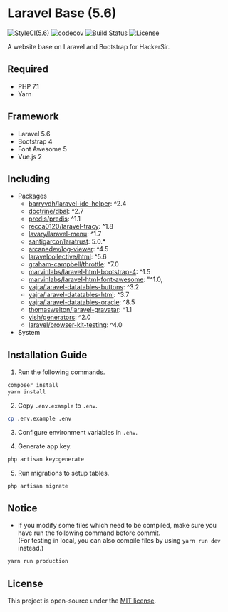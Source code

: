 # Laravel Base (5.6)
[![StyleCI(5.6)](https://styleci.io/repos/65561499/shield?branch=5.6)](https://styleci.io/repos/65561499)
[![codecov](https://codecov.io/gh/HackerSir/laravel-base/branch/5.6/graph/badge.svg)](https://codecov.io/gh/HackerSir/laravel-base)
[![Build Status](https://travis-ci.org/HackerSir/laravel-base.svg?branch=5.6)](https://travis-ci.org/HackerSir/laravel-base)
[![License](https://img.shields.io/github/license/HackerSir/laravel-base.svg)](https://raw.githubusercontent.com/HackerSir/laravel-base/master/LICENSE)

A website base on Laravel and Bootstrap for HackerSir.

## Required
- PHP 7.1
- Yarn

## Framework
- Laravel 5.6
- Bootstrap 4
- Font Awesome 5
- Vue.js 2

## Including
- Packages
  - [barryvdh/laravel-ide-helper](https://github.com/barryvdh/laravel-ide-helper): ^2.4
  - [doctrine/dbal](https://github.com/doctrine/dbal): ^2.7
  - [predis/predis](https://github.com/nrk/predis): ^1.1
  - [recca0120/laravel-tracy](https://github.com/recca0120/laravel-tracy): ^1.8
  - [lavary/laravel-menu](https://github.com/lavary/laravel-menu): ^1.7
  - [santigarcor/laratrust](https://github.com/santigarcor/laratrust): 5.0.*
  - [arcanedev/log-viewer](https://github.com/ARCANEDEV/LogViewer): ^4.5
  - [laravelcollective/html](https://github.com/LaravelCollective/html): ^5.6
  - [graham-campbell/throttle](https://github.com/GrahamCampbell/Laravel-Throttle): ^7.0
  - [marvinlabs/laravel-html-bootstrap-4](https://github.com/marvinlabs/laravel-html-bootstrap-4): ^1.5
  - [marvinlabs/laravel-html-font-awesome](https://github.com/marvinlabs/laravel-html-font-awesome): "^1.0,
  - [yajra/laravel-datatables-buttons](https://github.com/yajra/laravel-datatables-buttons): ^3.2
  - [yajra/laravel-datatables-html](https://github.com/yajra/laravel-datatables-html): ^3.7
  - [yajra/laravel-datatables-oracle](https://github.com/yajra/laravel-datatables-oracle): ^8.5
  - [thomaswelton/laravel-gravatar](https://github.com/thomaswelton/laravel-gravatar): ^1.1
  - [yish/generators](https://github.com/Mombuyish/Laravel-Oh-Generators): ^2.0
  - [laravel/browser-kit-testing](https://github.com/laravel/browser-kit-testing): ^4.0
- System

## Installation Guide
1. Run the following commands.
```bash
composer install  
yarn install
```

2. Copy `.env.example` to `.env`.
```bash
cp .env.example .env
```

3. Configure environment variables in `.env`.

4. Generate app key.
```bash
php artisan key:generate
```

5. Run migrations to setup tables.
```bash
php artisan migrate
```

## Notice
- If you modify some files which need to be compiled, make sure you have run the following command before commit.  
(For testing in local, you can also compile files by using `yarn run dev` instead.)
```bash
yarn run production
```

## License
This project is open-source under the [MIT license](http://opensource.org/licenses/MIT).
